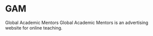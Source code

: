 # GAM
Global Academic Mentors
Global Academic Mentors is an advertising website for online teaching.
